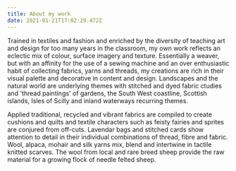 ```yaml
---
title: About my work
date: 2021-01-21T17:02:29.472Z
---
```



Trained in textiles and fashion and enriched by the diversity of teaching art and design for too many years in the classroom, my own work reflects an eclectic mix of colour, surface imagery and texture. Essentially a weaver, but with an affinity for the use of a sewing machine and an over enthusiastic habit of collecting fabrics, yarns and threads, my creations are rich in their visual palette and decorative in content and design. Landscapes and the natural world are underlying themes with stitched and dyed fabric ctudies and 'thread paintings' of gardens, the South West coastline, Scottish islands, Isles of Scilly and inland waterways recurring themes.

Applied traditional, recycled and vibrant fabrics are compiled to create cushions and quilts and textile characters such as feisty fairies and sprites are conjured from off-cuts. Lavendar bags and stitched cards show attention to detail in their individual combinations of thread, fibre and fabric. Wool, alpaca, mohair and silk yarns mix, blend and intertwine in tactile knitted scarves. The wool from local and rare breed sheep provide the raw material for a growing flock of needle felted sheep.